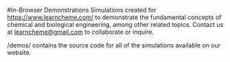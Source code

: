 #In-Browser Demonstrations
Simulations created for https://www.learncheme.com/ to demonstrate the fundamental concepts of chemical and biological engineering, among other related topics. Contact us at learncheme@gmail.com to collaborate or inquire.

/demos/ contains the source code for all of the simulations available on our website.

